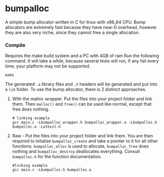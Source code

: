 # bumpalloc
A simple bump allocator written in C for linux with x86_64 CPU.
Bump allocators are extremely fast because they have near-0 overhead, however they are also very niche, since they cannot free a single allocation.

### Compile
Requires the make build system and a PC with 4GB of ram Run the following command. It will take a while, because several tests will run, if any fail every time, your platform may not be supported.
```
make
```

The generated `.a` library files and `.h` headers will be generated and put into a `lib` folder. 
To use the bump allocator, there is 2 distinct approaches.

1. With the malloc wrapper. Put the files into your project folder and link them.
Then `malloc()` and `free()` can be used like normal, except that free does nothing.
    ```
    # linking example
    gcc main.c -Lbumpalloc_wrapper.h bumpalloc_wrapper.a -Lbumpalloc.h bumpalloc.a -Latexit.h 
    ```

2. Raw - Put the files into your project folder and link them.
You are then required to initalize `bumpalloc_create` and take a pointer to it for all other functions. `bumpalloc_alloc` is used to allocate, `bumpalloc_free` does nothing and `bumpalloc_destroy` deallocates everything. Consult `bumpalloc.h` for the function documentation.
    ```
    #linking example
    gcc main.c -Lbumpalloc.h bumpalloc.a 
    ```

 